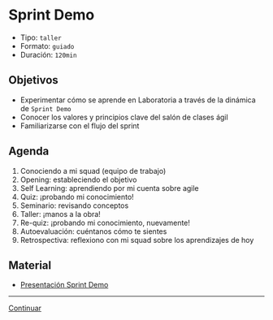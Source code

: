 # Sprint Demo
- Tipo: `taller`
- Formato: `guiado`
- Duración: `120min`

## Objetivos

- Experimentar cómo se aprende en Laboratoria a través de la dinámica de
`Sprint Demo`
- Conocer los valores y principios clave del salón de clases ágil
- Familiarizarse con el flujo del sprint

## Agenda

1. Conociendo a mi squad (equipo de trabajo)
2. Opening: estableciendo el objetivo
3. Self Learning: aprendiendo por mi cuenta sobre agile
4. Quiz: ¡probando mi conocimiento!
5. Seminario: revisando conceptos
6. Taller: ¡manos a la obra!
7. Re-quiz: ¡probando mi conocimiento, nuevamente!
8. Autoevaluación: cuéntanos cómo te sientes
9. Retrospectiva: reflexiono con mi squad sobre los aprendizajes de hoy

## Material
 * [Presentación Sprint Demo](https://docs.google.com/presentation/d/1ouNfkPABulrt1PSIzeUXevVJRmHammBhbmtbRxWdGfg/edit#slide=id.g2535e51d6d_0_85)

***

[Continuar](03-learning-at-laboratoria.md)
